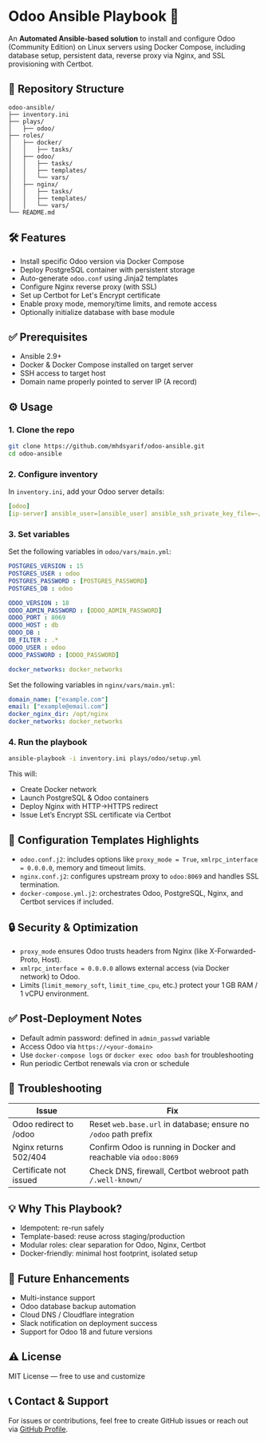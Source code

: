 # Odoo Ansible Playbook 🚀

An **Automated Ansible-based solution** to install and configure Odoo (Community Edition) on Linux servers using Docker Compose, including database setup, persistent data, reverse proxy via Nginx, and SSL provisioning with Certbot.

## 📁 Repository Structure


```plaintext
odoo-ansible/
├── inventory.ini
├── plays/
│   ├── odoo/
├── roles/
│   ├── docker/
│   │   ├── tasks/
│   ├── odoo/
│   │   ├── tasks/
│   │   ├── templates/
│   │   └── vars/
│   ├── nginx/
│   │   ├── tasks/
│   │   ├── templates/
│   │   └── vars/
└── README.md
```

## 🛠️ Features

* Install specific Odoo version via Docker Compose
* Deploy PostgreSQL container with persistent storage
* Auto-generate `odoo.conf` using Jinja2 templates
* Configure Nginx reverse proxy (with SSL)
* Set up Certbot for Let's Encrypt certificate
* Enable proxy mode, memory/time limits, and remote access
* Optionally initialize database with base module

## ✅ Prerequisites

* Ansible 2.9+
* Docker & Docker Compose installed on target server
* SSH access to target host
* Domain name properly pointed to server IP (A record)

## ⚙️ Usage

### 1. Clone the repo

```bash
git clone https://github.com/mhdsyarif/odoo-ansible.git
cd odoo-ansible
```

### 2. Configure inventory

In `inventory.ini`, add your Odoo server details:

```yaml
[odoo]
[ip-server] ansible_user=[ansible_user] ansible_ssh_private_key_file=~/.ssh/[ansible_key].pem
```

### 3. Set variables

Set the following variables in `odoo/vars/main.yml`:

```yaml
POSTGRES_VERSION : 15
POSTGRES_USER : odoo
POSTGRES_PASSWORD : [POSTGRES_PASSWORD]
POSTGRES_DB : odoo

ODOO_VERSION : 18
ODOO_ADMIN_PASSWORD : [ODOO_ADMIN_PASSWORD]
ODOO_PORT : 8069
ODOO_HOST : db
ODOO_DB : 
DB_FILTER : .*
ODOO_USER : odoo
ODOO_PASSWORD : [ODOO_PASSWORD]

docker_networks: docker_networks
```

Set the following variables in `nginx/vars/main.yml`:

```yaml
domain_name: ["example.com"]
email: ["example@email.com"]
docker_nginx_dir: /opt/nginx
docker_networks: docker_networks
```

### 4. Run the playbook

```bash
ansible-playbook -i inventory.ini plays/odoo/setup.yml
```

This will:

* Create Docker network
* Launch PostgreSQL & Odoo containers
* Deploy Nginx with HTTP→HTTPS redirect
* Issue Let’s Encrypt SSL certificate via Certbot

## 🧹 Configuration Templates Highlights

* `odoo.conf.j2`: includes options like `proxy_mode = True`, `xmlrpc_interface = 0.0.0.0`, memory and timeout limits.
* `nginx.conf.j2`: configures upstream proxy to `odoo:8069` and handles SSL termination.
* `docker-compose.yml.j2`: orchestrates Odoo, PostgreSQL, Nginx, and Certbot services if included.

## 🔒 Security & Optimization

* `proxy_mode` ensures Odoo trusts headers from Nginx (like X-Forwarded-Proto, Host).
* `xmlrpc_interface = 0.0.0.0` allows external access (via Docker network) to Odoo.
* Limits (`limit_memory_soft`, `limit_time_cpu`, etc.) protect your 1 GB RAM / 1 vCPU environment.

## ✅ Post‑Deployment Notes

* Default admin password: defined in `admin_passwd` variable
* Access Odoo via `https://<your-domain>`
* Use `docker-compose logs` or `docker exec odoo bash` for troubleshooting
* Run periodic Certbot renewals via cron or schedule

## 🚧 Troubleshooting

| Issue                  | Fix                                                             |
| ---------------------- | --------------------------------------------------------------- |
| Odoo redirect to /odoo | Reset `web.base.url` in database; ensure no `/odoo` path prefix |
| Nginx returns 502/404  | Confirm Odoo is running in Docker and reachable via `odoo:8069` |
| Certificate not issued | Check DNS, firewall, Certbot webroot path `/.well-known/`       |

## 💡 Why This Playbook?

* Idempotent: re-run safely
* Template-based: reuse across staging/production
* Modular roles: clear separation for Odoo, Nginx, Certbot
* Docker-friendly: minimal host footprint, isolated setup

## 🔭 Future Enhancements

* Multi-instance support
* Odoo database backup automation
* Cloud DNS / Cloudflare integration
* Slack notification on deployment success
* Support for Odoo 18 and future versions

## ⚠️ License

MIT License — free to use and customize

## 📞 Contact & Support

For issues or contributions, feel free to create GitHub issues or reach out via [GitHub Profile](https://github.com/mhdsyarif).
